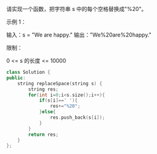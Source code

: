 请实现一个函数，把字符串 s 中的每个空格替换成"%20"。

 

示例 1：

输入：s = "We are happy."
输出："We%20are%20happy."


限制：

0 <= s 的长度 <= 10000

```cpp
class Solution {
public:
    string replaceSpace(string s) {
        string res;
        for(int i=0;i<s.size();i++){
            if(s[i]==' '){
                res+="%20";
            }else{
                res.push_back(s[i]);
            }
        }
        return res;
    }
};
```

